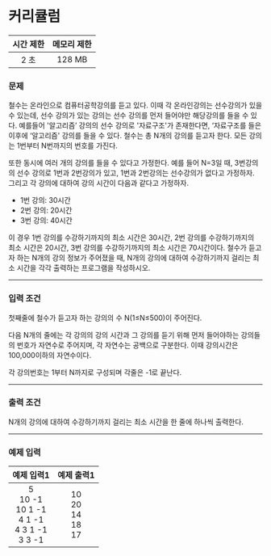 # 커리큘럼

<div align = center>

| 시간 제한 | 메모리 제한 |
| :-------: | :---------: |
|   2 초    |   128 MB    |

</div>

### 문제

철수는 온라인으로 컴퓨터공학강의를 듣고 있다.
이때 각 온라인강의는 선수강의가 있을 수 있는데, 선수 강의가 있는 강의는 선수 강의를 먼저 들어야만 해당강의를 들을 수 있다.
예를들어 '알고리즘’ 강의의 선수 강의로 '자료구조'가 존재한다면, ‘자료구조를 들은 이후에 ‘알고리즘' 강의를 들을 수 있다.
철수는 총 N개의 강의를 듣고자 한다. 모든 강의는 1번부터 N번까지의 번호를 가진다.

또한 동시에 여러 개의 강의를 들을 수 있다고 가정한다.
예를 들어 N=3일 때, 3번강의의 선수 강의로 1번과 2번강의가 있고, 1번과 2번강의는 선수강의가 없다고 가정하자.
그리고 각 강의에 대하여 강의 시간이 다음과 같다고 가정하자.

- 1번 강의: 30시간
- 2번 강의: 20시간
- 3번 강의: 40시간

이 경우 1번 강의를 수강하기까지의 최소 시간은 30시간,
2번 강의를 수강하기까지의 최소 시간은 20시간,
3번 강의를 수강하기까지의 최소 시간은 70시간이다.
철수가 듣고자 하는 N개의 강의 정보가 주어졌을 때,
N개의 강의에 대하여 수강하기까지 걸리는 최소 시간을 각각 출력하는 프로그램을 작성하시오.

---

### 입력 조건

첫째줄에 철수가 듣고자 하는 강의의 수 N(1≤N≤500)이 주어진다.

다음 N개의 줄에는 각 강의의 강의 시간과 그 강의를 듣기 위해 먼저 들어야하는 강의들의 번호가 자연수로 주어지며, 각 자연수는 공백으로 구분한다.
이때 강의시간은 100,000이하의 자연수이다.

각 강의번호는 1부터 N까지로 구성되며 각줄은 -1로 끝난다.

---

### 출력 조건

N개의 강의에 대하여 수강하기까지 걸리는 최소 시간을 한 줄에 하나씩 출력한다.

---

### 예제 입력

|                         예제 입력1                         |           예제 출력1           |
| :--------------------------------------------------------: | :----------------------------: |
| 5<br/>10 -1<br/>10 1 -1<br/>4 1 -1<br/>4 3 1 -1<br/>3 3 -1 | 10<br/>20<br/>14<br/>18<br/>17 |

